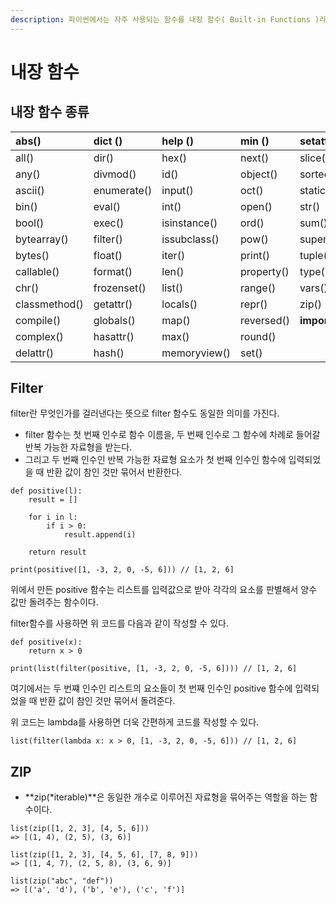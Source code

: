 ```yaml
---
description: 파이썬에서는 자주 사용되는 함수를 내장 함수( Built-in Functions )라는 이름으로 기본적으로 제공한다.
---
```


# 내장 함수

## 내장 함수 종류

| abs\(\) | dict \(\) | help \(\) | min \(\) | setattr\(\) |
| :--- | :--- | :--- | :--- | :--- |
| all\(\) | dir\(\) | hex\(\) | next\(\) | slice\(\) |
| any\(\) | divmod\(\) | id\(\) | object\(\) | sorted\(\) |
| ascii\(\) | enumerate\(\) | input\(\) | oct\(\) | staticmethod\(\) |
| bin\(\) | eval\(\) | int\(\) | open\(\) | str\(\) |
| bool\(\) | exec\(\) | isinstance\(\) | ord\(\) | sum\(\) |
| bytearray\(\) | filter\(\) | issubclass\(\) | pow\(\) | super\(\) |
| bytes\(\) | float\(\) | iter\(\) | print\(\) | tuple\(\) |
| callable\(\) | format\(\) | len\(\) | property\(\) | type\(\) |
| chr\(\) | frozenset\(\) | list\(\) | range\(\) | vars\(\) |
| classmethod\(\) | getattr\(\) | locals\(\) | repr\(\) | zip\(\) |
| compile\(\) | globals\(\) | map\(\) | reversed\(\) | **import**\(\) |
| complex\(\) | hasattr\(\) | max\(\) | round\(\) |  |
| delattr\(\) | hash\(\) | memoryview\(\) | set\(\) |  |



## Filter

filter란 무엇인가를 걸러낸다는 뜻으로 filter 함수도 동일한 의미를 가진다.

* filter 함수는 첫 번째 인수로 함수 이름을, 두 번째 인수로 그 함수에 차례로 들어갈 반복 가능한 자료형을 받는다.
* 그리고 두 번째 인수인 반복 가능한 자료형 요소가 첫 번째 인수인 함수에 입력되었을 때 반환 값이 참인 것만 묶어서 반환한다.

```text
def positive(l):
    result = []
    
    for i in l:
        if i > 0:
            result.append(i)
    
    return result

print(positive([1, -3, 2, 0, -5, 6])) // [1, 2, 6]
```

위에서 만든 positive 함수는 리스트를 입력값으로 받아 각각의 요소를 판별해서 양수 값만 돌려주는 함수이다.

filter함수를 사용하면 위 코드를 다음과 같이 작성할 수 있다.

```text
def positive(x):
    return x > 0
    
print(list(filter(positive, [1, -3, 2, 0, -5, 6]))) // [1, 2, 6]
```

여기에서는 두 번쨰 인수인 리스트의 요소들이 첫 번째 인수인 positive 함수에 입력되었을 때 반환 값이 참인 것만 묶어서 돌려준다.

위 코드는 lambda를 사용하면 더욱 간편하게 코드를 작성할 수 있다.

```text
list(filter(lambda x: x > 0, [1, -3, 2, 0, -5, 6])) // [1, 2, 6]
```

## ZIP

* **zip\(\*iterable\)**은 동일한 개수로 이루어진 자료형을 묶어주는 역할을 하는 함수이다.

```text
list(zip([1, 2, 3], [4, 5, 6]))
=> [(1, 4), (2, 5), (3, 6)]

list(zip([1, 2, 3], [4, 5, 6], [7, 8, 9]))
=> [(1, 4, 7), (2, 5, 8), (3, 6, 9)]

list(zip("abc", "def"))
=> [('a', 'd'), ('b', 'e'), ('c', 'f')]
```



